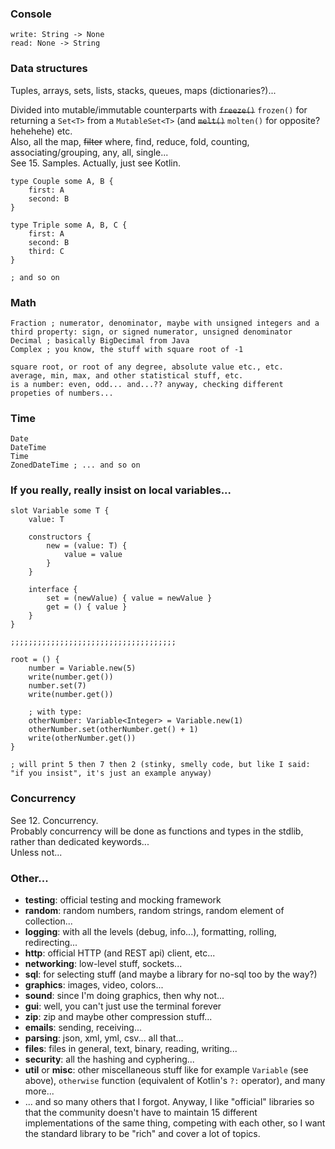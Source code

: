 ### Console
```
write: String -> None
read: None -> String
```

### Data structures

Tuples, arrays, sets, lists, stacks, queues, maps (dictionaries?)...

Divided into mutable/immutable counterparts with ~~`freeze()`~~ `frozen()` for returning a `Set<T>` from a `MutableSet<T>`
(and ~~`melt()`~~ `molten()` for opposite? hehehehe) etc.\
Also, all the map, ~~filter~~ where, find, reduce, fold, counting, associating/grouping, any, all, single...\
See 15. Samples. Actually, just see Kotlin.

```
type Couple some A, B {
    first: A
    second: B
}

type Triple some A, B, C {
    first: A
    second: B
    third: C
}

; and so on
```

### Math

```
Fraction ; numerator, denominator, maybe with unsigned integers and a third property: sign, or signed numerator, unsigned denominator
Decimal ; basically BigDecimal from Java
Complex ; you know, the stuff with square root of -1

square root, or root of any degree, absolute value etc., etc.
average, min, max, and other statistical stuff, etc.
is a number: even, odd... and...?? anyway, checking different propeties of numbers...
```

### Time

```
Date
DateTime
Time
ZonedDateTime ; ... and so on
```

### If you really, really insist on local variables...

```
slot Variable some T {
    value: T
    
    constructors {
        new = (value: T) {
            value = value
        }
    }
    
    interface {
        set = (newValue) { value = newValue }
        get = () { value }
    }
}

;;;;;;;;;;;;;;;;;;;;;;;;;;;;;;;;;;;;;

root = () {
    number = Variable.new(5)
    write(number.get())
    number.set(7)
    write(number.get())
    
    ; with type:
    otherNumber: Variable<Integer> = Variable.new(1)
    otherNumber.set(otherNumber.get() + 1)
    write(otherNumber.get())
}

; will print 5 then 7 then 2 (stinky, smelly code, but like I said: "if you insist", it's just an example anyway)
```

### Concurrency

See 12. Concurrency.\
Probably concurrency will be done as functions and types in the stdlib, rather than dedicated keywords...\
Unless not...

### Other...
- **testing**: official testing and mocking framework
- **random**: random numbers, random strings, random element of collection...
- **logging**: with all the levels (debug, info...), formatting, rolling, redirecting...
- **http**: official HTTP (and REST api) client, etc...
- **networking**: low-level stuff, sockets...
- **sql**: for selecting stuff (and maybe a library for no-sql too by the way?)
- **graphics**: images, video, colors...
- **sound**: since I'm doing graphics, then why not...
- **gui**: well, you can't just use the terminal forever
- **zip**: zip and maybe other compression stuff...
- **emails**: sending, receiving...
- **parsing**: json, xml, yml, csv... all that...
- **files**: files in general, text, binary, reading, writing...
- **security**: all the hashing and cyphering...
- **util** or **misc**: other miscellaneous stuff like for example `Variable` (see above),
  `otherwise` function (equivalent of Kotlin's `?:` operator), and many more...
- ... and so many others that I forgot. Anyway, I like "official" libraries so that the community doesn't have to
  maintain 15 different implementations of the same thing, competing with each other, so I want the standard library
  to be "rich" and cover a lot of topics.